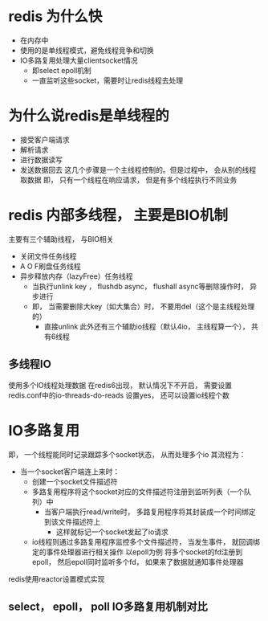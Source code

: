 # redis 为什么快
- 在内存中
- 使用的是单线程模式，避免线程竞争和切换
- IO多路复用处理大量clientsocket情况
	- 即select epoll机制
	- 一直监听这些socket，需要时让redis线程去处理
# 为什么说redis是单线程的
- 接受客户端请求
- 解析请求
- 进行数据读写
- 发送数据回去
这几个步骤是一个主线程控制的。但是过程中， 会从别的线程取数据
即， 只有一个线程在响应请求， 但是有多个线程执行不同业务
# redis 内部多线程， 主要是BIO机制

主要有三个辅助线程， 与BIO相关
- 关闭文件任务线程
- A O F刷盘任务线程
- 异步释放内存（lazyFree）任务线程
	- 当执行unlink key ， flushdb async， flushall async等删除操作时， 异步进行
	- 即， 当需要删除大key（如大集合）时， 不要用del（这个是主线程处理的）
		- 直接unlink
此外还有三个辅助io线程（默认4io， 主线程算一个）， 共有6线程
## 多线程IO
使用多个IO线程处理数据
在redis6出现， 默认情况下不开启， 需要设置redis.conf中的io-threads-do-reads 设置yes， 还可以设置io线程个数

# IO多路复用
即， 一个线程能同时记录跟踪多个socket状态， 从而处理多个io
其流程为：
- 当一个socket客户端连上来时：
	- 创建一个socket文件描述符
	- 多路复用程序将这个socket对应的文件描述符注册到监听列表（一个队列）中
		- 当客户端执行read/write时， 多路复用程序将其封装成一个时间绑定到该文件描述符上
			- 这样就标记一个socket发起了io请求
	- io线程则通过多路复用程序监控多个文件描述符， 当发生事件， 就回调绑定的事件处理器进行相关操作
以epoll为例
将多个socket的fd注册到epoll， 然后epoll同时监听多个fd， 如果来了数据就通知事件处理器

redis使用reactor设置模式实现


## select， epoll， poll IO多路复用机制对比